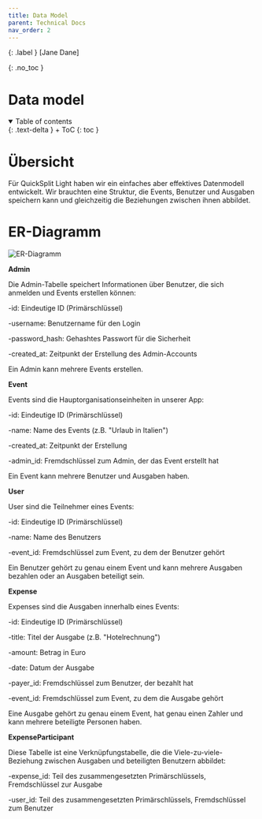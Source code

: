 ```yaml
---
title: Data Model
parent: Technical Docs
nav_order: 2
---
```


{: .label }
[Jane Dane]

{: .no_toc }
# Data model

<details open markdown="block">
{: .text-delta }
<summary>Table of contents</summary>
+ ToC
{: toc }
</details>

# Übersicht

Für QuickSplit Light haben wir ein einfaches aber effektives Datenmodell entwickelt. Wir brauchten eine Struktur, die Events, Benutzer und Ausgaben speichern kann und gleichzeitig die Beziehungen zwischen ihnen abbildet.

# ER-Diagramm

![ER-Diagramm](assets/images/datenmodel.png)


**Admin**

Die Admin-Tabelle speichert Informationen über Benutzer, die sich anmelden und Events erstellen können:

-id: Eindeutige ID (Primärschlüssel)

-username: Benutzername für den Login

-password_hash: Gehashtes Passwort für die Sicherheit

-created_at: Zeitpunkt der Erstellung des Admin-Accounts

Ein Admin kann mehrere Events erstellen.

**Event**

Events sind die Hauptorganisationseinheiten in unserer App:

-id: Eindeutige ID (Primärschlüssel)

-name: Name des Events (z.B. "Urlaub in Italien")

-created_at: Zeitpunkt der Erstellung

-admin_id: Fremdschlüssel zum Admin, der das Event erstellt hat

Ein Event kann mehrere Benutzer und Ausgaben haben.

**User**

User sind die Teilnehmer eines Events:

-id: Eindeutige ID (Primärschlüssel)

-name: Name des Benutzers

-event_id: Fremdschlüssel zum Event, zu dem der Benutzer gehört

Ein Benutzer gehört zu genau einem Event und kann mehrere Ausgaben bezahlen oder an Ausgaben beteiligt sein.

**Expense**

Expenses sind die Ausgaben innerhalb eines Events:

-id: Eindeutige ID (Primärschlüssel)

-title: Titel der Ausgabe (z.B. "Hotelrechnung")

-amount: Betrag in Euro

-date: Datum der Ausgabe

-payer_id: Fremdschlüssel zum Benutzer, der bezahlt hat

-event_id: Fremdschlüssel zum Event, zu dem die Ausgabe gehört

Eine Ausgabe gehört zu genau einem Event, hat genau einen Zahler und kann mehrere beteiligte Personen haben.

**ExpenseParticipant**

Diese Tabelle ist eine Verknüpfungstabelle, die die Viele-zu-viele-Beziehung zwischen Ausgaben und beteiligten Benutzern abbildet:

-expense_id: Teil des zusammengesetzten Primärschlüssels, Fremdschlüssel zur Ausgabe

-user_id: Teil des zusammengesetzten Primärschlüssels, Fremdschlüssel zum Benutzer

 

